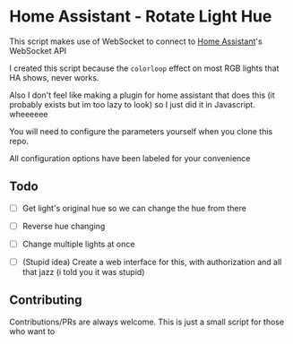 # Home Assistant - Rotate Light Hue

This script makes use of WebSocket to connect to [Home Assistant](https://www.home-assistant.io/)'s WebSocket API

I created this script because the `colorloop` effect on most RGB lights that HA shows, never works.

Also I don't feel like making a plugin for home assistant that does this (it probably exists but im too lazy to look)
so I just did it in Javascript. wheeeeee


You will need to configure the parameters yourself when you clone this repo.

All configuration options have been labeled for your convenience

## Todo

- [ ] Get light's original hue so we can change the hue from there

- [ ] Reverse hue changing

- [ ] Change multiple lights at once

- [ ] (Stupid idea) Create a web interface for this, with authorization and all that jazz (i told you it was stupid)

## Contributing

Contributions/PRs are always welcome. This is just a small script for those who want to 
